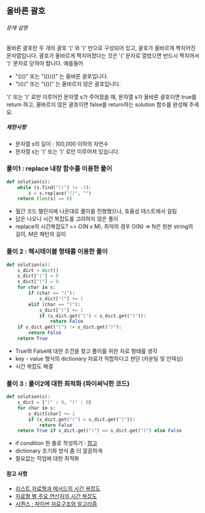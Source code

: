 ## 올바른 괄호



###### 문제 설명

올바른 괄호란 두 개의 괄호 '(' 와 ')' 만으로 구성되어 있고, 괄호가 올바르게 짝지어진 문자열입니다. 괄호가 올바르게 짝지어졌다는 것은 '(' 문자로 열렸으면 반드시 짝지어서 ')' 문자로 닫혀야 합니다.
예를들어

- "()()" 또는 "(())()" 는 올바른 괄호입니다.
- ")()(" 또는 "(()(" 는 올바르지 않은 괄호입니다.

'(' 또는 ')' 로만 이루어진 문자열 s가 주어졌을 때, 문자열 s가 올바른 괄호이면 true를 return 하고, 올바르지 않은 괄호이면 false를 return하는 solution 함수를 완성해 주세요.

##### 제한사항

- 문자열 s의 길이 : 100,000 이하의 자연수
- 문자열 s는 '(' 또는 ')' 로만 이루어져 있습니다.



### 풀이1 : replace 내장 함수를 이용한 풀이

```python
def solution(s):
    while (s.find("()") != -1):
        s = s.replace("()", "")
    return (len(s) == 0)
```

- 월간 코드 챌린지에 나온대로 풀이를 진행했으나, 효율성 테스트에서 걸림
- 답은 나오나 시간 복잡도를 고려하지 않은 풀이
- replace의 시간복잡도? => O(N x M), 최악의 경우 O(N)
  => N은 원본 string의 길이, M은 패턴의 길이



### 풀이 2 : 해시테이블 형태를 이용한 풀이

```python
def solution(s):
    s_dict = dict()
    s_dict["("] = 0
    s_dict[")"] = 0
    for char in s:
        if (char == "("):
            s_dict["("] += 1
        elif (char == ")"):
            s_dict[")"] += 1
            if (s_dict.get("(") < s_dict.get(")")):
                return False
    if s_dict.get("(") != s_dict.get(")"):
        return False
    return True
```

- True와 False에 대한 조건을 찾고 풀이를 위한 자료 형태를 생각
- key - value 형식의 dictionary 자료가 적합하다고 판단 (카운팅 및 인덱싱)
- 시간 복잡도 해결



### 풀이 3 : 풀이2에 대한 최적화 (파이써닉한 코드)

```python
def solution(s):
    s_dict = {"(" : 0, ")" : 0}
    for char in s:
        s_dict[char] += 1
        if (s_dict.get("(") < s_dict.get(")")):
            return False
    return True if s_dict.get("(") == s_dict.get(")") else False
```

- if condition 한 줄로 작성하기 : [참고](https://dejavuqa.tistory.com/291)
- dictionary 초기화 방식 좀 더 깔끔하게
- 필요없는 작업에 대한 최적화



#### 참고 사항

- [리스트 자료형과 메서드의 시간 복잡도](https://chancoding.tistory.com/43)
- [자료형 별 주요 연산자의 시간 복잡도](https://wayhome25.github.io/python/2017/06/14/time-complexity/)
- [시퀀스 : 파이썬 자료구조와 알고리즘](https://lgphone.tistory.com/37)


